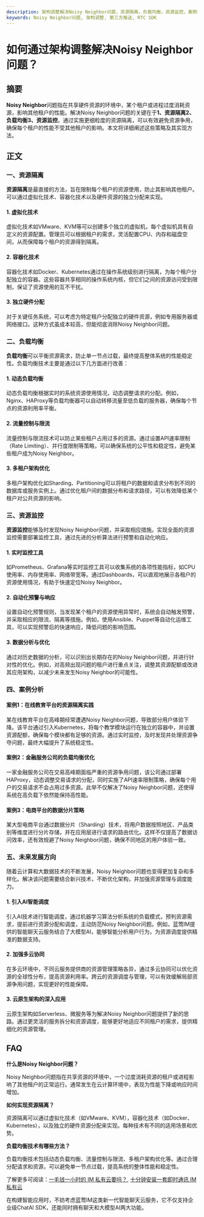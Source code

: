 ```yaml
---
description: 架构调整解决Noisy Neighbor问题，资源隔离，负载均衡，资源监控，案例分析，未来发展方向。
keywords: Noisy Neighbor问题, 架构调整, 第三方推送, RTC SDK
---
```

# 如何通过架构调整解决Noisy Neighbor问题？

## 摘要

**Noisy Neighbor**问题指在共享硬件资源的环境中，某个租户或进程过度消耗资源，影响其他租户的性能。解决Noisy Neighbor问题的关键在于**1、资源隔离2、负载均衡3、资源监控**。通过实施更细粒度的资源隔离，可以有效避免资源争用，确保每个租户的性能不受其他租户的影响。本文将详细阐述这些策略及其实现方法。

## 正文

### 一、资源隔离

**资源隔离**是最直接的方法，旨在限制每个租户的资源使用，防止其影响其他租户。可以通过虚拟化技术、容器化技术以及硬件资源的独立分配来实现。

#### 1. 虚拟化技术

虚拟化技术如VMware、KVM等可以创建多个独立的虚拟机，每个虚拟机具有自定义的资源配置。管理员可以根据租户的需求，灵活配置CPU、内存和磁盘空间，从而保障每个租户的资源得到隔离。

#### 2. 容器化技术

容器化技术如Docker、Kubernetes通过在操作系统级别进行隔离，为每个租户分配独立的容器。这些容器共享相同的操作系统内核，但它们之间的资源访问受到限制，保证了资源使用的互不干扰。

#### 3. 独立硬件分配

对于关键任务系统，可以考虑为特定租户分配独立的硬件资源，例如专用服务器或网络接口。这种方式虽成本较高，但能彻底消除Noisy Neighbor问题。

### 二、负载均衡

**负载均衡**可以平衡资源需求，防止单一节点过载，最终提高整体系统的性能稳定性。负载均衡技术主要是通过以下几方面进行改善：

#### 1. 动态负载均衡

动态负载均衡根据实时的系统资源使用情况，动态调整请求的分配。例如，Nginx、HAProxy等负载均衡器可以自动转移流量至低负载的服务器，确保每个节点的资源利用率平衡。

#### 2. 流量控制与限流

流量控制与限流技术可以防止某些租户占用过多的资源。通过设置API速率限制（Rate Limiting）、并行度限制等策略，可以确保系统的公平性和稳定性，避免某些租户成为Noisy Neighbor。

#### 3. 多租户架构优化

多租户架构优化如Sharding、Partitioning可以将租户的数据和请求分布到不同的数据库或服务实例上。通过优化租户间的数据分布和请求路径，可以有效降低某个租户对公共资源的影响。

### 三、资源监控

**资源监控**能够及时发现Noisy Neighbor问题，并采取相应措施。实现全面的资源监控需要部署监控工具，通过先进的分析算法进行预警和自动化响应。

#### 1. 实时监控工具

如Prometheus、Grafana等实时监控工具可以收集系统的各项性能指标，如CPU使用率、内存使用率、网络带宽等。通过Dashboards，可以直观地展示各租户的资源使用情况，有助于快速定位Noisy Neighbor。

#### 2. 自动化预警与响应

设置自动化预警规则，当发现某个租户的资源使用异常时，系统会自动触发预警，并采取相应的限流、隔离等措施。例如，使用Ansible、Puppet等自动化运维工具，可以实现预警后的快速响应，降低问题的影响范围。

#### 3. 数据分析与优化

通过对历史数据的分析，可以识别出长期存在的Noisy Neighbor问题，并进行针对性的优化。例如，对高频出现问题的租户进行重点关注，调整其资源配额或改进其应用架构，以减少未来发生Noisy Neighbor的可能性。

### 四、案例分析

#### 案例1：在线教育平台的资源隔离实践

某在线教育平台在高峰期经常遭遇Noisy Neighbor问题，导致部分用户体验下降。该平台通过引入Kubernetes，将每个教学模块运行在独立的容器中，并设置资源配额，确保每个模块都有足够的资源。通过实时监控，及时发现并处理资源争夺问题，最终大幅提升了系统稳定性。

#### 案例2：金融服务公司的负载均衡优化

一家金融服务公司在交易高峰期面临严重的资源争用问题，该公司通过部署HAProxy，动态调整交易请求的分配，同时实施了API速率限制策略，确保每个用户的交易请求不会占用过多资源。此举不仅解决了Noisy Neighbor问题，还使得系统在高负载下依然能保持高性能。

#### 案例3：电商平台的数据分片策略

某大型电商平台通过数据分片（Sharding）技术，将用户数据按照地区、产品类别等维度进行分片存储，并在应用层进行请求的路由优化。这样不仅提高了数据访问效率，还有效规避了Noisy Neighbor问题，确保不同地区的用户体验一致。

### 五、未来发展方向

随着云计算和大数据技术的不断发展，Noisy Neighbor问题也变得更加复杂和多样化。解决该问题需要结合新兴技术，不断优化架构，并加强资源管理与调度能力。

#### 1. 引入AI智能调度

引入AI技术进行智能调度，通过机器学习算法分析系统的负载模式，预判资源需求，提前进行资源分配和调度，主动防范Noisy Neighbor问题。例如，蓝莺IM提供的智能聊天云服务结合了大模型AI，能够智能分析用户行为，为资源调度提供精准的数据支持。

#### 2. 加强多云协同

在多云环境中，不同云服务提供商的资源管理策略各异，通过多云协同可以优化资源的全球性分布，提高资源利用率。跨云的资源调度与管理，可以有效缓解局部资源争用问题，实现更好的性能保障。

#### 3. 云原生架构的深入应用

云原生架构如Serverless、微服务等为解决Noisy Neighbor问题提供了新的思路。通过更灵活的服务拆分和资源调度，能够更好地适应不同租户的需求，提供精细化的资源管理。

## FAQ

**什么是Noisy Neighbor问题？**

Noisy Neighbor问题指在共享资源的环境中，一个过度消耗资源的租户或进程影响了其他租户的正常运行。通常发生在云计算环境中，表现为性能下降或响应时间增加。

**如何实现资源隔离？**

资源隔离可以通过虚拟化技术（如VMware、KVM），容器化技术（如Docker、Kubernetes），以及独立的硬件资源分配来实现。每种技术有不同的适用场景和优势。

**负载均衡技术有哪些方法？**

负载均衡技术包括动态负载均衡、流量控制与限流、多租户架构优化等。通过合理分配请求和资源，可以避免单一节点过载，提高系统的整体性能和稳定性。

了解更多可阅读：[一毛钱一小时的 IM 私有云要吗？](articles/product-and-technologies/want-an-im-private-cloud-for-a-dime-an-hour.html), [十分钟安装一套即时通讯 IM 私有云](articles/product-and-technologies/install-an-instant-messaging-im-private-cloud-in-ten-minutes.html)

在构建智能应用时，不妨考虑蓝莺IM这类新一代智能聊天云服务，它不仅支持企业级ChatAI SDK，还能同时拥有聊天和大模型AI两大功能。
